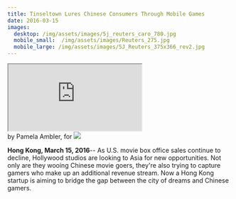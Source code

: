 ```yaml
---
title: Tinseltown Lures Chinese Consumers Through Mobile Games
date: 2016-03-15
images:
  desktop: /img/assets/images/5j_reuters_caro_780.jpg
  mobile_small:  /img/assets/images/Reuters_275.jpg
  mobile_large: /img/assets/images/5J_Reuters_375x366_rev2.jpg
---
```

<div class="intrinsic-container intrinsic-container-16x9"><iframe src="http://www.reuters.com/assets/iframe/yovideo?videoId=367736239&videoChannel=102"></iframe></div>
by Pamela Ambler, for <img src="/img/assets/images/reuters_small_1.jpg#asset:186:url">

**Hong Kong, March 15, 2016**-- As U.S. movie box office sales continue to decline, Hollywood studios are looking to Asia for new opportunities. Not only are they wooing Chinese movie goers, they're also trying to capture gamers who make up an additional revenue stream. Now a Hong Kong startup is aiming to bridge the gap between the city of dreams and Chinese gamers.
